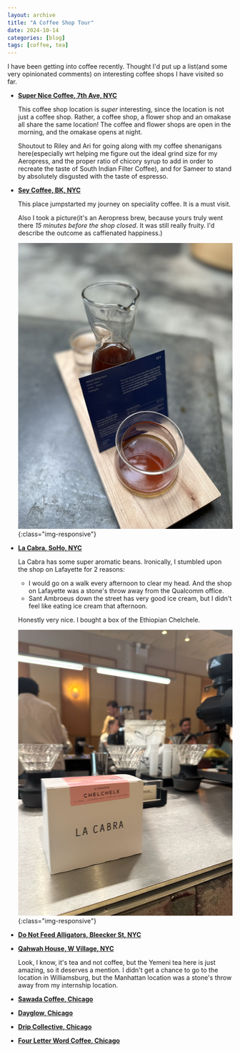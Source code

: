 ```yaml
---
layout: archive
title: "A Coffee Shop Tour"
date: 2024-10-14
categories: [blog]
tags: [coffee, tea]
---
```


I have been getting into coffee recently. Thought I'd put up a list(and some very opinionated comments) on interesting coffee shops I have visited so far. 

- **[Super Nice Coffee, 7th Ave, NYC](https://maps.app.goo.gl/vnC6WEoMScSuHXKA6)**

    This coffee shop location is *super* interesting, since the location is not just a coffee shop. Rather, a coffee shop, a flower shop and an omakase all share the same location! The coffee and flower shops are open in the morning, and the omakase opens at night.

    Shoutout to Riley and Ari for going along with my coffee shenanigans here(especially wrt helping me figure out the ideal grind size for my Aeropress, and the proper ratio of chicory syrup to add in order to recreate the taste of South Indian Filter Coffee), and for Sameer to stand by absolutely disgusted with the taste of espresso. 

- **[Sey Coffee, BK, NYC](https://www.seycoffee.com)**

    This place jumpstarted my journey on speciality coffee. It is a must visit. 

    Also I took a picture(it's an Aeropress brew, because yours truly went there *15 minutes before the shop closed*. It was still really fruity. I'd describe the outcome as caffienated happiness.)

    ![Sey speciality brew](/assets/images/coffee-tour/sey-brew.jpeg){:class="img-responsive"}

- **[La Cabra, SoHo, NYC](https://us.lacabra.com/pages/soho)**

    La Cabra has some super aromatic beans. Ironically, I stumbled upon the shop on Lafayette for $2$ reasons:

    * I would go on a walk every afternoon to clear my head. And the shop on Lafayette was a stone's throw away from the Qualcomm office. 
    * Sant Ambroeus down the street has very good ice cream, but I didn't feel like eating ice cream that afternoon. 

    Honestly very nice. I bought a box of the Ethiopian Chelchele.

    ![La Cabra Beans](/assets/images/coffee-tour/la-cabra-beans.png){:class="img-responsive"}

- **[Do Not Feed Alligators, Bleecker St, NYC](https://www.google.com/maps/search/Do+Not+Feed+Alligators,+Bleecker+St,+New+York)**

- **[Qahwah House, W Village, NYC](https://maps.app.goo.gl/nqLp2ZWERfDaQmqA8)**

    Look, I know, it's tea and not coffee, but the Yemeni tea here is just amazing, so it deserves a mention. I didn't get a chance to go to the location in Williamsburg, but the Manhattan location was a stone's throw away from my internship location.

- **[Sawada Coffee, Chicago](https://www.google.com/maps/search/Sawada+Coffee,+Chicago)**

- **[Dayglow, Chicago](https://www.google.com/maps/search/Dayglow,+Chicago)**

- **[Drip Collective, Chicago](https://www.google.com/maps/search/Drip+Collective,+Chicago)**

- **[Four Letter Word Coffee, Chicago](https://www.google.com/maps/search/Four+Letter+Word+Coffee,+Chicago)**